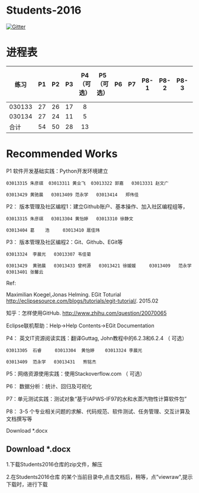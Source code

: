 
# Students-2016

[![Gitter](https://badges.gitter.im/Py03013052/Students2016.svg)](https://gitter.im/Py03013052/Students2016?utm_source=badge&utm_medium=badge&utm_campaign=pr-badge)

# 进程表

|  练习      | P1  | P2  | P3  | P4（可选）  | P5 （可选） | P6  | P7  |P8-1 |P8-2 |P8-3|P8-4（可选）|P8-5（可选）|
| ------ |:---:|:---:|:---:|:---:|:---:|:---:|:---:|:---:|:---:|:---:|:---:|---:|
| 030133 | 27  | 26  | 17  |  8  |     |     |     |     |     |     |     |    |
| 030134 | 27  | 24  | 11  |  5  |     |     |     |     |     |     |     |    |
|  合计            | 54  | 50  | 28  |  13 |     |     |     |     |     |     |     |    |

# Recommended Works

P1 软件开发基础实践：Python开发环境建立 

    03013315 朱彦祺  03013311 黄业飞  03013322 郭嘉   03013331 赵文广

    03013429 黄驰晨   03013409 范永学   03013414   郑伟佳
    
P2： 版本管理及社区编程1：建立Github账户、基本操作、加入社区编程组等， 

    03013315 朱彦祺   03013304 黄怡婷   03013310 徐静文 

    03013404 葛    浩     03013410 扈佳玮

P3： 版本管理及社区编程2：Git、Github、EGit等 

    03013324  李晨光   03013307 韦佳菊

    03013429  黄驰晨   03013433 曾柯源   03013421 徐媛媛     03013409   范永学    03013401 张馨云

Ref: 

Maximilian Koegel,Jonas Helming. EGit Toturial http://eclipsesource.com/blogs/tutorials/egit-tutorial/. 2015.02

知乎：怎样使用GitHub. http://www.zhihu.com/question/20070065

Eclipse联机帮助：Help->Help Contents->EGit Documentation


P4： 英文IT资源阅读实践：翻译Guttag, John教程中的6.2.3和6.2.4 （ 可选）

    03013305  石睿     03013304  黄怡婷    03013324 李晨光

    03013409  范永学   03013431   熊铭杰


P5：网络资源使用实践：使用Stackoverflow.com （ 可选） 

P6： 数据分析：统计、回归及可视化

P7：单元测试实践：测试对象“基于IAPWS-IF97的水和水蒸汽物性计算软件包” 

P8： 3-5 个专业相关问题的求解、代码规范、软件测试、任务管理、交互计算及文档撰写等 

Download *.docx
   
## Download *.docx

1.下载Students2016仓库的zip文件，解压

2.在Students2016仓库 的某个当前目录中,点击文档后，稍等，点”viewraw",提示下载时，进行下载
        

 
